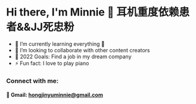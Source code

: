 
# Hi there, I'm Minnie 👋 耳机重度依赖患者&&JJ死忠粉


- 🌱 I’m currently learning everything 🤣
- 👯 I’m looking to collaborate with other content creators
- 🥅 2022 Goals: Find a job in my dream company
- ⚡ Fun fact: I love to play piano

### Connect with me:
  #### :email: Gmail: hongjinyuminnie@gmail.com

